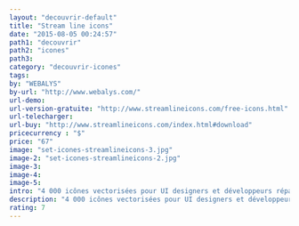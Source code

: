 ```yaml
---
layout: "decouvrir-default"
title: "Stream line icons"
date: "2015-08-05 00:24:57"
path1: "decouvrir"
path2: "icones"
path3:
category: "decouvrir-icones"
tags:
by: "WEBALYS"
by-url: "http://www.webalys.com/"
url-demo:
url-version-gratuite: "http://www.streamlineicons.com/free-icons.html"
url-telecharger:
url-buy: "http://www.streamlineicons.com/index.html#download"
pricecurrency : "$"
price: "67"
image: "set-icones-streamlineicons-3.jpg"
image-2: "set-icones-streamlineicons-2.jpg"
image-3:
image-4:
image-5:
intro: "4 000 icônes vectorisées pour UI designers et développeurs répartis en 97 thématiques. La grande majorité des icônes s'adaptent parfaitement aux interfaces iOS 9 & Material design. Si vous n'avez pas besoin de 4 000 icônes, différentes options de téléchargement s'offrent à vous : pack de 2 000 & bundle designer et/ou développeur. Avant de vous précipiter, testez la version gratuite disponible en plusieurs formats: .AI, .SKETCH, .EPS, .PDF, .PNG & .SVG."
description: "4 000 icônes vectorisées pour UI designers et développeurs répartis en 97 thématiques, disponibles en plusieurs formats: .AI, .SKETCH, .EPS, .PDF, .PNG & .SVG."
rating: 7
---
```

